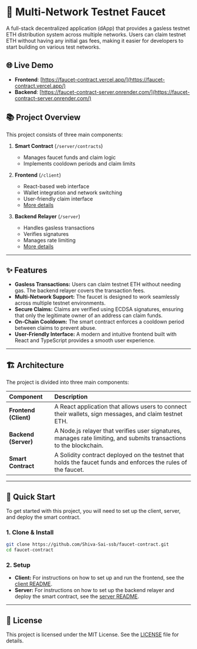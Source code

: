 # 🚰 Multi-Network Testnet Faucet

A full-stack decentralized application (dApp) that provides a gasless testnet ETH distribution system across multiple networks. Users can claim testnet ETH without having any initial gas fees, making it easier for developers to start building on various test networks.

## 🌐 Live Demo

- **Frontend**: [https://faucet-contract.vercel.app/](https://faucet-contract.vercel.app/)
- **Backend**: [https://faucet-contract-server.onrender.com/](https://faucet-contract-server.onrender.com/)

## 📚 Project Overview

This project consists of three main components:

1. **Smart Contract** (`/server/contracts`)

   - Manages faucet funds and claim logic
   - Implements cooldown periods and claim limits

2. **Frontend** (`/client`)

   - React-based web interface
   - Wallet integration and network switching
   - User-friendly claim interface
   - [More details](./client/README.md)

3. **Backend Relayer** (`/server`)
   - Handles gasless transactions
   - Verifies signatures
   - Manages rate limiting
   - [More details](./server/README.md)

---

## ✨ Features

- **Gasless Transactions:** Users can claim testnet ETH without needing gas. The backend relayer covers the transaction fees.
- **Multi-Network Support:** The faucet is designed to work seamlessly across multiple testnet environments.
- **Secure Claims:** Claims are verified using ECDSA signatures, ensuring that only the legitimate owner of an address can claim funds.
- **On-Chain Cooldown:** The smart contract enforces a cooldown period between claims to prevent abuse.
- **User-Friendly Interface:** A modern and intuitive frontend built with React and TypeScript provides a smooth user experience.

---

## 🏗️ Architecture

The project is divided into three main components:

| Component             | Description                                                                                                         |
| :-------------------- | :------------------------------------------------------------------------------------------------------------------ |
| **Frontend (Client)** | A React application that allows users to connect their wallets, sign messages, and claim testnet ETH.               |
| **Backend (Server)**  | A Node.js relayer that verifies user signatures, manages rate limiting, and submits transactions to the blockchain. |
| **Smart Contract**    | A Solidity contract deployed on the testnet that holds the faucet funds and enforces the rules of the faucet.       |

---

## 🚀 Quick Start

To get started with this project, you will need to set up the client, server, and deploy the smart contract.

### 1. Clone & Install

```bash
git clone https://github.com/Shiva-Sai-ssb/faucet-contract.git
cd faucet-contract
```

### 2. Setup

- **Client:** For instructions on how to set up and run the frontend, see the [client README](./client/README.md).
- **Server:** For instructions on how to set up the backend relayer and deploy the smart contract, see the [server README](./server/README.md).

---

## 📄 License

This project is licensed under the MIT License. See the [LICENSE](./LICENSE) file for details.

